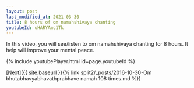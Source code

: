 ```yaml
---
layout: post
last_modified_at: 2021-03-30
title: 8 hours of om namahshivaya chanting
youtubeId: uHARYAmc1Tk
---
```

 
In this video, you will see/listen to om namahshivaya chanting for 8 hours. It help will improve your mental peace.


{% include youtubePlayer.html id=page.youtubeId %}
 
 
[Next]({{ site.baseurl }}{% link split2/_posts/2016-10-30-Om bhutabhavyabhavathprabhave namah 108 times.md %})
